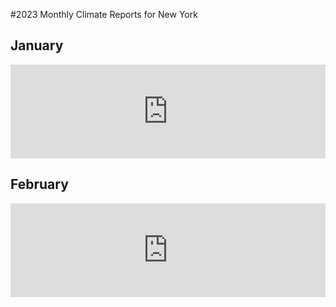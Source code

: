 #2023 Monthly Climate Reports for New York

## January 
<center><iframe src="https://sciencemastodon.com/@IMPlumm/109791945728766074/embed" class="mastodon-embed" style="max-width: 100%; border: 0" width="800" allowfullscreen="allowfullscreen"></iframe><script src="https://sciencemastodon.com/embed.js" async="async"></script></center>

## February
<center><iframe src="https://sciencemastodon.com/@IMPlumm/109954470033543656/embed" class="mastodon-embed" style="max-width: 100%; border: 0" width="800" allowfullscreen="allowfullscreen"></iframe><script src="https://sciencemastodon.com/embed.js" async="async"></script></center>
